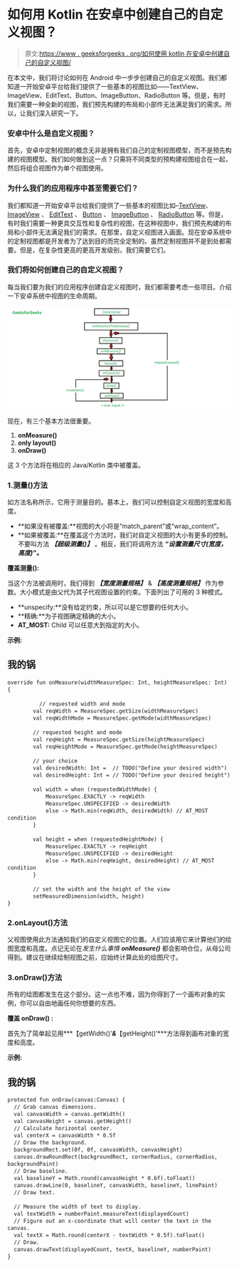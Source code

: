 # 如何用 Kotlin 在安卓中创建自己的自定义视图？

> 原文:[https://www . geeksforgeeks . org/如何使用 kotlin 在安卓中创建自己的自定义视图/](https://www.geeksforgeeks.org/how-to-create-your-own-custom-view-in-android-with-kotlin/)

在本文中，我们将讨论如何在 Android 中一步步创建自己的自定义视图。我们都知道一开始安卓平台给我们提供了一些基本的视图比如——TextView、ImageView、EditText、Button、ImageButton、RadioButton 等。但是，有时我们需要一种全新的视图，我们预先构建的布局和小部件无法满足我们的需求。所以，让我们深入研究一下。

### 安卓中什么是自定义视图？

首先，安卓中定制视图的概念无非是拥有我们自己的定制视图模型，而不是预先构建的视图模型。我们如何做到这一点？只需将不同类型的预构建视图组合在一起，然后将组合视图作为单个视图使用。

### 为什么我们的应用程序中甚至需要它们？

我们都知道一开始安卓平台给我们提供了一些基本的视图比如–[TextView](https://www.geeksforgeeks.org/textview-in-kotlin/)、 [ImageView](https://www.geeksforgeeks.org/imageview-in-android-with-example/) 、 [EditText](https://www.geeksforgeeks.org/android-edittext-in-kotlin/) 、 [Button](https://www.geeksforgeeks.org/button-in-kotlin/) 、 [ImageButton](https://www.geeksforgeeks.org/imagebutton-in-kotlin/) 、 [RadioButton](https://www.geeksforgeeks.org/radiobutton-in-kotlin/) 等。但是，有时我们需要一种更具交互性和复杂性的视图，在这种视图中，我们预先构建的布局和小部件无法满足我们的需求。在那里，自定义视图进入画面。现在安卓系统中的定制视图都是开发者为了达到目的而完全定制的。虽然定制视图并不是到处都需要。但是，在复杂性更高的更高开发级别，我们需要它们。

### 我们将如何创建自己的自定义视图？

每当我们要为我们的应用程序创建自定义视图时，我们都需要考虑一些项目。介绍一下安卓系统中视图的生命周期。

![](img/a46a5bbe22d0e154c3554dbb20534d70.png)

现在，有三个基本方法很重要。

1.  **onMeasure()**
2.  **only layout()**
3.  **onDraw()**

这 3 个方法将在相应的 Java/Kotlin 类中被覆盖。

### 1.测量()方法

如方法名称所示，它用于测量目的。基本上，我们可以控制自定义视图的宽度和高度。

*   **如果没有被覆盖:**视图的大小将是“match_parent”或“wrap_content”。
*   **如果被覆盖:**在覆盖这个方法时，我们对自定义视图的大小有更多的控制。不要叫方法 ***【超级测量()】*** 。相反，我们将调用方法 ***“设置测量尺寸(宽度，高度)”。***

**覆盖测量():**

当这个方法被调用时，我们得到 ***【宽度测量规格】*** & ***【高度测量规格】*** 作为参数。大小模式是由父代为其子代视图设置的约束。下面列出了可用的 3 种模式。

*   **unspecify:**没有给定约束，所以可以是它想要的任何大小。
*   **精确:**为子视图确定精确的大小。
*   **AT_MOST:** Child 可以任意大到指定的大小。

**示例:**

## 我的锅

```
override fun onMeasure(widthMeasureSpec: Int, heightMeasureSpec: Int) {

          // requested width and mode
        val reqWidth = MeasureSpec.getSize(widthMeasureSpec)
        val reqWidthMode = MeasureSpec.getMode(widthMeasureSpec)

        // requested height and mode
        val reqHeight = MeasureSpec.getSize(heightMeasureSpec)
        val reqHeightMode = MeasureSpec.getMode(heightMeasureSpec)

        // your choice
        val desiredWidth: Int =  // TODO("Define your desired width")
        val desiredHeight: Int = // TODO("Define your desired height")

        val width = when (requestedWidthMode) {
            MeasureSpec.EXACTLY -> reqWidth
            MeasureSpec.UNSPECIFIED -> desiredWidth
            else -> Math.min(reqWidth, desiredWidth) // AT_MOST condition
        }

        val height = when (requestedHeightMode) {
            MeasureSpec.EXACTLY -> reqHeight
            MeasureSpec.UNSPECIFIED -> desiredHeight
            else -> Math.min(reqHeight, desiredHeight) // AT_MOST condition
        }

        // set the width and the height of the view
        setMeasuredDimension(width, height)
}
```

### 2.onLayout()方法

父视图使用此方法通知我们的自定义视图它的位置。人们应该用它来计算他们的绘图宽度和高度。点记无论在*发生什么事情 **onMeasure()*** 都会影响仓位，从母公司得到。建议在继续绘制视图之前，应始终计算此处的绘图尺寸。

### 3.onDraw()方法

所有的绘图都发生在这个部分。这一点也不难，因为你得到了一个画布对象的实例，你可以自由地画任何你想要的东西。

**覆盖 onDraw() :**

首先为了简单起见用***【getWidth()’***&***【getHeight()’***方法得到画布对象的宽度和高度。

**示例:**

## 我的锅

```
protected fun onDraw(canvas:Canvas) {
  // Grab canvas dimensions.
  val canvasWidth = canvas.getWidth()
  val canvasHeight = canvas.getHeight()
  // Calculate horizontal center.
  val centerX = canvasWidth * 0.5f
  // Draw the background.
  backgroundRect.set(0f, 0f, canvasWidth, canvasHeight)
  canvas.drawRoundRect(backgroundRect, cornerRadius, cornerRadius, backgroundPaint)
  // Draw baseline.
  val baselineY = Math.round(canvasHeight * 0.6f).toFloat()
  canvas.drawLine(0, baselineY, canvasWidth, baselineY, linePaint)
  // Draw text.

  // Measure the width of text to display.
  val textWidth = numberPaint.measureText(displayedCount)
  // Figure out an x-coordinate that will center the text in the canvas.
  val textX = Math.round(centerX - textWidth * 0.5f).toFloat()
  // Draw.
  canvas.drawText(displayedCount, textX, baselineY, numberPaint)
}
```